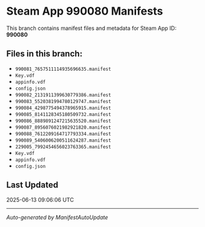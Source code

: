 # Steam App 990080 Manifests

This branch contains manifest files and metadata for Steam App ID: **990080**

## Files in this branch:
- `990081_7657511114935696635.manifest`
- `Key.vdf`
- `appinfo.vdf`
- `config.json`
- `990082_2131911399630779386.manifest`
- `990083_5520381994780129747.manifest`
- `990084_4298775494378965915.manifest`
- `990085_8141128345180509732.manifest`
- `990086_8889891247215635520.manifest`
- `990087_8956076021982921820.manifest`
- `990088_7612209164717793334.manifest`
- `990089_5406006200511624287.manifest`
- `229005_7992454656023763365.manifest`
- `Key.vdf`
- `appinfo.vdf`
- `config.json`

## Last Updated
2025-06-13 09:06:06 UTC

---
*Auto-generated by ManifestAutoUpdate*
